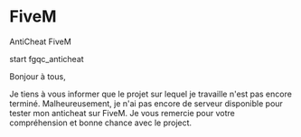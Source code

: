 # FiveM
AntiCheat  FiveM

start fgqc_anticheat

Bonjour à tous,

Je tiens à vous informer que le projet sur lequel je travaille n'est pas encore terminé.
Malheureusement, je n'ai pas encore de serveur disponible pour tester mon anticheat sur FiveM.
Je vous remercie pour votre compréhension et bonne chance avec le project.
